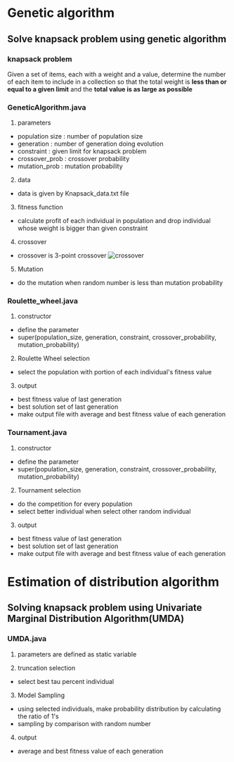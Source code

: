 # Genetic algorithm 
## Solve knapsack problem using genetic algorithm
### knapsack problem 
Given a set of items, each with a weight and a value, determine the number of each item to include in a collection so that the total weight is **less than or equal to a given limit** and the **total value is as large as possible**
### GeneticAlgorithm.java
1. parameters 
* population size : number of population size 
* generation : number of generation doing evolution
* constraint : given limit for knapsack problem
* crossover_prob : crossover probability
* mutation_prob : mutation probability

2. data 
* data is given by Knapsack_data.txt file

3. fitness function
* calculate profit of each individual in population and drop individual whose weight is bigger than given constraint

4. crossover 
* crossover is 3-point crossover
![crossover](knapsack_problem/crossover.PNG)

5. Mutation
* do the mutation when random number is less than mutation probability

### Roulette_wheel.java
1. constructor
* define the parameter
* super(population_size, generation, constraint, crossover_probability, mutation_probability)

2. Roulette Wheel selection
* select the population with portion of each individual's fitness value

3. output
* best fitness value of last generation
* best solution set of last generation
* make output file with average and best fitness value of each generation

### Tournament.java
1. constructor
* define the parameter
* super(population_size, generation, constraint, crossover_probability, mutation_probability)

2. Tournament selection
* do the competition for every population
* select better individual when select other random individual

3. output
* best fitness value of last generation
* best solution set of last generation
* make output file with average and best fitness value of each generation




# Estimation of distribution algorithm
## Solving knapsack problem using Univariate Marginal Distribution Algorithm(UMDA)
### UMDA.java
1. parameters are defined as static variable

2. truncation selection
* select best tau percent individual

3. Model Sampling
* using selected individuals, make probability distribution by calculating the ratio of 1's 
* sampling by comparison with random number

4. output
* average and best fitness value of each generation

